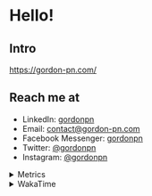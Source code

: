# Hello!

## Intro

<https://gordon-pn.com/>

## Reach me at

- LinkedIn: [gordonpn](https://www.linkedin.com/in/gordonpn/)
- Email: [contact@gordon-pn.com](mailto:contact@gordon-pn.com)
- Facebook Messenger: [gordonpn](https://www.messenger.com/t/Gordonpn)
- Twitter: [@gordonpn](https://twitter.com/Gordonpn)
- Instagram: [@gordonpn](https://www.instagram.com/gordonpn/)

<details>
  <summary>Metrics</summary>

  <img align="center" src="https://github.com/gordonpn/gordonpn/blob/master/github-metrics.svg" alt="GitHub Metrics">

</details>

<details>
  <summary>WakaTime</summary>

  <!--START_SECTION:waka-->
📊 **This Week I Spent My Time On** 

```text
💬 Programming Languages: 
Other                    20 hrs 24 mins      █████████████████████████   98.12 % 
Java                     13 mins             ░░░░░░░░░░░░░░░░░░░░░░░░░   01.08 % 
INI                      3 mins              ░░░░░░░░░░░░░░░░░░░░░░░░░   00.30 % 
JSON                     3 mins              ░░░░░░░░░░░░░░░░░░░░░░░░░   00.27 % 
TypeScript               1 min               ░░░░░░░░░░░░░░░░░░░░░░░░░   00.10 % 

🔥 Editors: 
Chrome                   10 hrs 21 mins      ████████████░░░░░░░░░░░░░   49.80 % 
Slack                    4 hrs 24 mins       █████░░░░░░░░░░░░░░░░░░░░   21.22 % 
Messages                 1 hr 46 mins        ██░░░░░░░░░░░░░░░░░░░░░░░   08.50 % 
iTerm2                   1 hr 8 mins         █░░░░░░░░░░░░░░░░░░░░░░░░   05.48 % 
Firefox                  1 hr 8 mins         █░░░░░░░░░░░░░░░░░░░░░░░░   05.45 % 
```


 Last Updated on 27/10/2025 10:29:20 UTC
<!--END_SECTION:waka-->
</details>
